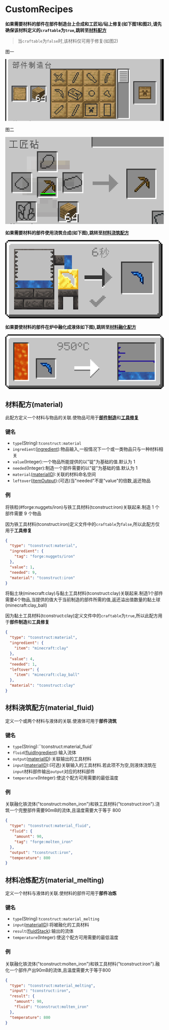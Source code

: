 # CustomRecipes

**如果需要材料的部件在部件制造台上合成和工匠站/砧上修复(如下图1和图2),请先确保该材料定义的`craftable`为`true`,跳转至[材料配方](#材料配方material)**

> 当`craftable`为`false`时,该材料仅可用于修复(如图2)

图一

![4-1](assets/4-1.png)

图二

![4-2](assets/4-2.png)

**如果需要材料的部件使用浇筑合成(如下图),跳转至[材料浇筑配方](#材料浇筑配方material_fluid)**

![4-3](assets/4-3.png)

**如果要使材料的部件在炉中融化成液体如下图),跳转至[材料融化配方](#材料冶炼配方material_melting)**

![4-4](assets/4-4.png)

## 材料配方(material)

此配方定义一个材料与物品的关联.使物品可用于[**部件制造**](Tutorials/Minecraft/Tconsturt3-Custom-Tutorials/Gammers.md#部件制造)和[**工具修复**](Tutorials/Minecraft/Tconsturt3-Custom-Tutorials/Gammers.md#工具修复)

### 键名

* `type`(String):`tconstruct:material`
* `ingredient`([ingredient](Tutorials/Minecraft/Tconsturt3-Custom-Tutorials/Gammers.md#ingredient)):物品输入,一般情况下一个或一类物品只与一种材料相关
* `value`(Integer):一个物品所能提供的以"锭"为基础的值.默认为 1
* `needed`(Integer):制造一个部件需要的以"锭"为基础的值.默认为 1
* `material`([materialID](Tutorials/Minecraft/Tconsturt3-Custom-Tutorials/Gammers.md#materialid)):关联的材料命名空间
* `leftover`([itemOutput](Tutorials/Minecraft/Tconsturt3-Custom-Tutorials/Gammers.md#itemoutput)):(可选)当"needed"不是"value"的倍数,返还物品

### 例

将铁粒(#forge:nuggets/iron)与铁工具材料(tconstruct:iron)关联起来.制造 1 个部件需要 9 个物品

因为铁工具材料(tconstruct:iron)定义文件中的`craftable`为`false`,所以此配方仅用于**工具修复**

```json
{
  "type": "tconstruct:material",
  "ingredient": {
    "tag": "forge:nuggets/iron"
  },
  "value": 1,
  "needed": 9,
  "material": "tconstruct:iron"
}
```

将黏土块(minecraft:clay)与黏土工具材料(tconstruct:clay)关联起来.制造1个部件需要4个物品,当提供的值大于当前制造的部件所需的值,返还溢出值数量的黏土球(minecraft:clay_ball)

因为黏土工具材料(tconstruct:clay)定义文件中的`craftable`为`true`,所以此配方用于**部件制造**和**工具修复**

```json
{
  "type": "tconstruct:material",
  "ingredient": {
    "item": "minecraft:clay"
  },
  "value": 4,
  "needed": 1,
  "leftover": {
    "item": "minecraft:clay_ball"
  },
  "material": "tconstruct:clay"
}
```

## 材料浇筑配方(material_fluid)

定义一个或两个材料与液体的关联.使液体可用于**部件浇筑**

### 键名

- `type`(String):``tconstruct:material_fluid`
- `fluid`([fluidIngredient](Tutorials/Minecraft/Tconsturt3-Custom-Tutorials/Gammers.md#fluidingredient)):输入流体
- `output`([materialID](Tutorials/Minecraft/Tconsturt3-Custom-Tutorials/Gammers.md#materialid)):关联输出的工具材料
- `input`([materialID](Tutorials/Minecraft/Tconsturt3-Custom-Tutorials/Gammers.md#materialid)):(可选)关联输入的工具材料.若此项不为空,则液体浇筑在`input`材料部件输出`output`对应的材料部件
- `temperature`(Integer):使这个配方可用需要的最低温度

### 例

关联融化铁流体("tconstruct:molten_iron")和铁工具材料("tconstruct:iron").浇筑一个完整部件需要90mB的流体,且温度需要大于等于 800

```json
{
  "type": "tconstruct:material_fluid",
  "fluid": {
    "amount": 90,
    "tag": "forge:molten_iron"
  },
  "output": "tconstruct:iron",
  "temperature": 800
}
```

## 材料冶炼配方(material_melting)

定义一个材料与液体的关联.使材料的部件可用于**部件冶炼**

### 键名

- `type`(String):`tconstruct:material_melting`
- `input`([materialID](Tutorials/Minecraft/Tconsturt3-Custom-Tutorials/Gammers.md#materialid)):将被融化的工具材料
- `result`([fluidStack](Tutorials/Minecraft/Tconsturt3-Custom-Tutorials/Gammers.md#fluidstack)):输出的流体
- `temperature`(Integer):使这个配方可用需要的最低温度

### 例

关联融化铁流体("tconstruct:molten_iron")和铁工具材料("tconstruct:iron").融化一个部件产出90mB的流体,且温度需要大于等于800

```json
{
  "type": "tconstruct:material_melting",
  "input": "tconstruct:iron",
  "result": {
    "amount": 90,
    "fluid": "tconstruct:molten_iron"
  },
  "temperature": 800
}
```
